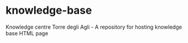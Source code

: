 # knowledge-base
Knowledge centre Torre degli Agli - A repository for hosting knowledge base HTML page
